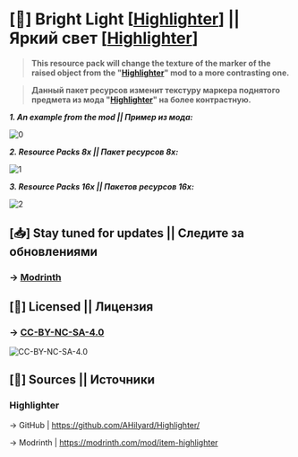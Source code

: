 # [📘] Bright Light [[Highlighter](https://github.com/CtrelokCvobods/Bright-Light-Highlighter?tab=readme-ov-file#highlighter)] || Яркий свет [[Highlighter](https://github.com/CtrelokCvobods/Bright-Light-Highlighter?tab=readme-ov-file#highlighter)]
> **This resource pack will change the texture of the marker of the raised object from the "[Highlighter](https://github.com/CtrelokCvobods/Bright-Light-Highlighter?tab=readme-ov-file#highlighter)" mod to a more contrasting one.**

> **Данный пакет ресурсов изменит текстуру маркера поднятого предмета из мода "[Highlighter](https://github.com/CtrelokCvobods/Bright-Light-Highlighter?tab=readme-ov-file#highlighter)" на более контрастную.**

***1. An example from the mod || Пример из мода:***

![0](https://cdn.modrinth.com/data/cached_images/371b692ef9f2e8b7e134038bcd562d54d0e41e9c.png)

***2. Resource Packs 8x || Пакет ресурсов 8x:***

![1](https://cdn.modrinth.com/data/cached_images/9382c9b633f2a90c77d8878f8df8d7481c8233a0.png)

***3. Resource Packs 16x || Пакетов ресурсов 16x:***
 
![2](https://cdn.modrinth.com/data/cached_images/a9cf4a634d65649baaa770d3ac7b8cf3de907863.png)
## [📥] Stay tuned for updates || Следите за обновлениями
### -> [Modrinth](https://modrinth.com/resourcepack/bright_light-highlighter)
## [📙] Licensed || Лицензия
### -> [CC-BY-NC-SA-4.0](https://github.com/CtrelokCvobods/Bright-Light-Highlighter/blob/main/LICENSE.md)
![CC-BY-NC-SA-4.0](https://github.com/user-attachments/assets/bca75b68-bb3c-4dcc-9f78-a4b7efff09d4)
## [🔗] Sources || Источники
### Highlighter 
-> GitHub | https://github.com/AHilyard/Highlighter/

-> Modrinth | https://modrinth.com/mod/item-highlighter
